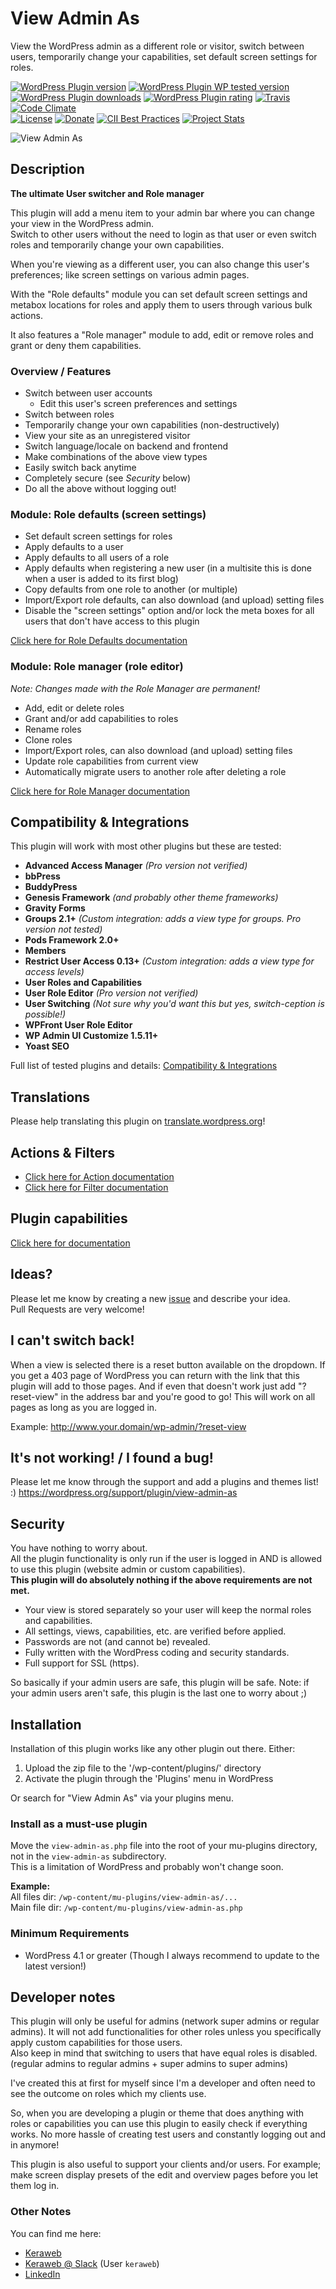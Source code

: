 # View Admin As
View the WordPress admin as a different role or visitor, switch between users, temporarily change your capabilities, set default screen settings for roles.

[![WordPress Plugin version](https://img.shields.io/wordpress/plugin/v/view-admin-as.svg?style=flat)](https://wordpress.org/plugins/view-admin-as/)
[![WordPress Plugin WP tested version](https://img.shields.io/wordpress/v/view-admin-as.svg?style=flat)](https://wordpress.org/plugins/view-admin-as/)
[![WordPress Plugin downloads](https://img.shields.io/wordpress/plugin/dt/view-admin-as.svg?style=flat)](https://wordpress.org/plugins/view-admin-as/)
[![WordPress Plugin rating](https://img.shields.io/wordpress/plugin/r/view-admin-as.svg?style=flat)](https://wordpress.org/plugins/view-admin-as/)
[![Travis](https://travis-ci.com/JoryHogeveen/view-admin-as.svg?branch=master)](http://travis-ci.com/JoryHogeveen/view-admin-as)
[![Code Climate](https://codeclimate.com/github/JoryHogeveen/view-admin-as/badges/gpa.svg)](https://codeclimate.com/github/JoryHogeveen/view-admin-as)  
[![License](https://img.shields.io/badge/license-GPL--2.0%2B-blue.svg)](https://github.com/JoryHogeveen/view-admin-as/blob/master/license.txt)
[![Donate](https://img.shields.io/badge/Donate-PayPal-blue.svg)](https://www.keraweb.nl/donate.php?for=view-admin-as)
[![CII Best Practices](https://bestpractices.coreinfrastructure.org/projects/1047/badge)](https://bestpractices.coreinfrastructure.org/projects/1047)
[![Project Stats](https://www.openhub.net/p/view-admin-as/widgets/project_thin_badge.gif)](https://www.openhub.net/p/view-admin-as)

![View Admin As](https://raw.githubusercontent.com/JoryHogeveen/view-admin-as/master/.github/assets/banner-1544x500.jpg)  

## Description
**The ultimate User switcher and Role manager**

This plugin will add a menu item to your admin bar where you can change your view in the WordPress admin.  
Switch to other users without the need to login as that user or even switch roles and temporarily change your own capabilities.

When you're viewing as a different user, you can also change this user's preferences; like screen settings on various admin pages.

With the "Role defaults" module you can set default screen settings and metabox locations for roles and apply them to users through various bulk actions.

It also features a "Role manager" module to add, edit or remove roles and grant or deny them capabilities.

### Overview / Features

*	Switch between user accounts
	*	Edit this user's screen preferences and settings
*	Switch between roles
*	Temporarily change your own capabilities (non-destructively)
*	View your site as an unregistered visitor
*	Switch language/locale on backend and frontend
*	Make combinations of the above view types
*	Easily switch back anytime
*	Completely secure (see *Security* below)
*	Do all the above without logging out!

### Module: Role defaults (screen settings)

*	Set default screen settings for roles
*	Apply defaults to a user
*	Apply defaults to all users of a role
*	Apply defaults when registering a new user (in a multisite this is done when a user is added to its first blog)
*	Copy defaults from one role to another (or multiple)
*	Import/Export role defaults, can also download (and upload) setting files
*	Disable the "screen settings" option and/or lock the meta boxes for all users that don't have access to this plugin

[Click here for Role Defaults documentation](https://github.com/JoryHogeveen/view-admin-as/wiki/Role-Defaults)

### Module: Role manager (role editor)

*Note: Changes made with the Role Manager are permanent!*

*	Add, edit or delete roles
*	Grant and/or add capabilities to roles
*	Rename roles
*	Clone roles
*	Import/Export roles, can also download (and upload) setting files
*	Update role capabilities from current view
*	Automatically migrate users to another role after deleting a role

[Click here for Role Manager documentation](https://github.com/JoryHogeveen/view-admin-as/wiki/Role-Manager)

## Compatibility & Integrations

This plugin will work with most other plugins but these are tested:

*	**Advanced Access Manager** *(Pro version not verified)*
*	**bbPress**
*	**BuddyPress**
*	**Genesis Framework** *(and probably other theme frameworks)*
*	**Gravity Forms**
*	**Groups 2.1+** *(Custom integration: adds a view type for groups. Pro version not tested)*
*	**Pods Framework 2.0+**
*	**Members**
*	**Restrict User Access 0.13+** *(Custom integration: adds a view type for access levels)*
*	**User Roles and Capabilities**
*	**User Role Editor** *(Pro version not verified)*
*	**User Switching** *(Not sure why you'd want this but yes, switch-ception is possible!)*
*	**WPFront User Role Editor**
*	**WP Admin UI Customize 1.5.11+**
*	**Yoast SEO**

Full list of tested plugins and details: [Compatibility & Integrations](https://github.com/JoryHogeveen/view-admin-as/wiki/Compatibility-&-Integrations)

## Translations
Please help translating this plugin on [translate.wordpress.org](https://translate.wordpress.org/projects/wp-plugins/view-admin-as)!

## Actions & Filters
*	[Click here for Action documentation](https://github.com/JoryHogeveen/view-admin-as/wiki/Actions)
*	[Click here for Filter documentation](https://github.com/JoryHogeveen/view-admin-as/wiki/Filters)

## Plugin capabilities
[Click here for documentation](https://github.com/JoryHogeveen/view-admin-as/wiki/Custom-capabilities)

## Ideas?
Please let me know by creating a new [issue](https://github.com/JoryHogeveen/view-admin-as/issues/new) and describe your idea.  
Pull Requests are very welcome!

## I can't switch back!
When a view is selected there is a reset button available on the dropdown.
If you get a 403 page of WordPress you can return with the link that this plugin will add to those pages.
And if even that doesn't work just add "?reset-view" in the address bar and you're good to go! This will work on all pages as long as you are logged in.

Example: http://www.your.domain/wp-admin/?reset-view

## It's not working! / I found a bug!
Please let me know through the support and add a plugins and themes list! :)
https://wordpress.org/support/plugin/view-admin-as

## Security
You have nothing to worry about.  
All the plugin functionality is only run if the user is logged in AND is allowed to use this plugin (website admin or custom capabilities).  
**This plugin will do absolutely nothing if the above requirements are not met.**

* Your view is stored separately so your user will keep the normal roles and capabilities.
* All settings, views, capabilities, etc. are verified before applied.
* Passwords are not (and cannot be) revealed.
* Fully written with the WordPress coding and security standards. 
* Full support for SSL (https).

So basically if your admin users are safe, this plugin will be safe.
Note: if your admin users aren't safe, this plugin is the last one to worry about ;)

## Installation
Installation of this plugin works like any other plugin out there. Either:

1. Upload the zip file to the '/wp-content/plugins/' directory
2. Activate the plugin through the 'Plugins' menu in WordPress

Or search for "View Admin As" via your plugins menu.

### Install as a must-use plugin
Move the `view-admin-as.php` file into the root of your mu-plugins directory, not in the `view-admin-as` subdirectory.  
This is a limitation of WordPress and probably won't change soon.  

**Example:**  
All files dir: `/wp-content/mu-plugins/view-admin-as/...`  
Main file dir: `/wp-content/mu-plugins/view-admin-as.php`  

### Minimum Requirements
* WordPress 4.1 or greater (Though I always recommend to update to the latest version!)

## Developer notes
This plugin will only be useful for admins (network super admins or regular admins). It will not add functionalities for other roles unless you specifically apply custom capabilities for those users.  
Also keep in mind that switching to users that have equal roles is disabled. (regular admins to regular admins + super admins to super admins)

I've created this at first for myself since I'm a developer and often need to see the outcome on roles which my clients use.

So, when you are developing a plugin or theme that does anything with roles or capabilities you can use this plugin to easily check if everything works.
No more hassle of creating test users and constantly logging out and in anymore!

This plugin is also useful to support your clients and/or users. For example; make screen display presets of the edit and overview pages before you let them log in.

### Other Notes
You can find me here:

*	[Keraweb](http://www.keraweb.nl/ "Keraweb")
*	[Keraweb @ Slack](https://keraweb.slack.com/ "Keraweb") (User `keraweb`)
*	[LinkedIn](https://nl.linkedin.com/in/joryhogeveen "LinkedIn profile")
